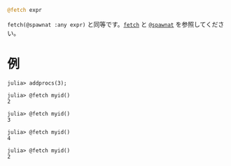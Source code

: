 ```julia
@fetch expr
```

`fetch(@spawnat :any expr)` と同等です。[`fetch`](@ref) と [`@spawnat`](@ref) を参照してください。

# 例

```julia-repl
julia> addprocs(3);

julia> @fetch myid()
2

julia> @fetch myid()
3

julia> @fetch myid()
4

julia> @fetch myid()
2
```
